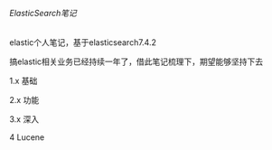 ###### ElasticSearch笔记

elastic个人笔记，基于elasticsearch7.4.2

搞elastic相关业务已经持续一年了，借此笔记梳理下，期望能够坚持下去

1.x 基础

2.x 功能

3.x 深入

4 Lucene

